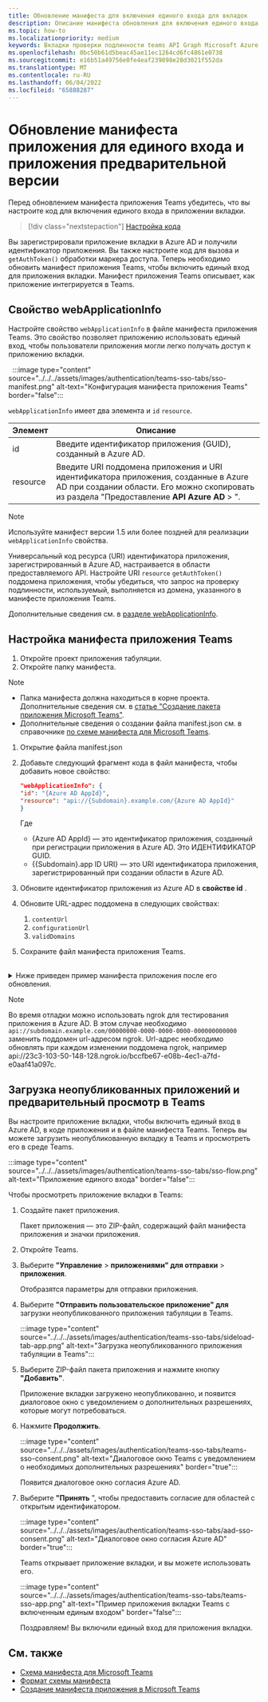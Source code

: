 ```yaml
---
title: Обновление манифеста для включения единого входа для вкладок
description: Описание манифеста обновления для включения единого входа для вкладок
ms.topic: how-to
ms.localizationpriority: medium
keywords: Вкладки проверки подлинности teams API Graph Microsoft Azure Active Directory (Azure AD)
ms.openlocfilehash: 0bc50b61d5beac45ae11ec1264cd6fc4861e0738
ms.sourcegitcommit: e16b51a49756e0fe4eaf239898e28d3021f552da
ms.translationtype: MT
ms.contentlocale: ru-RU
ms.lasthandoff: 06/04/2022
ms.locfileid: "65888287"
---
```

# <a name="update-app-manifest-for-sso-and-preview-app"></a>Обновление манифеста приложения для единого входа и приложения предварительной версии

Перед обновлением манифеста приложения Teams убедитесь, что вы настроите код для включения единого входа в приложении вкладки.

> [!div class="nextstepaction"]
> [Настройка кода](tab-sso-code.md)

Вы зарегистрировали приложение вкладки в Azure AD и получили идентификатор приложения. Вы также настроите код для вызова и `getAuthToken()` обработки маркера доступа. Теперь необходимо обновить манифест приложения Teams, чтобы включить единый вход для приложения вкладки. Манифест приложения Teams описывает, как приложение интегрируется в Teams.

## <a name="webapplicationinfo-property"></a>Свойство webApplicationInfo

Настройте свойство `webApplicationInfo` в файле манифеста приложения Teams. Это свойство позволяет приложению использовать единый вход, чтобы пользователи приложения могли легко получать доступ к приложению вкладки.

&nbsp;&nbsp;:::image type="content" source="../../../assets/images/authentication/teams-sso-tabs/sso-manifest.png" alt-text="Конфигурация манифеста приложения Teams" border="false":::

`webApplicationInfo` имеет два элемента и `id` `resource`.

| Элемент | Описание |
| --- | --- |
| id | Введите идентификатор приложения (GUID), созданный в Azure AD. |
| resource | Введите URI поддомена приложения и URI идентификатора приложения, созданные в Azure AD при создании области. Его можно скопировать из раздела "Предоставление **API** **Azure AD** > ". |

> [!NOTE]
> Используйте манифест версии 1.5 или более поздней для реализации `webApplicationInfo` свойства.

Универсальный код ресурса (URI) идентификатора приложения, зарегистрированный в Azure AD, настраивается в области предоставляемого API. Настройте URI `resource` `getAuthToken()` поддомена приложения, чтобы убедиться, что запрос на проверку подлинности, используемый, выполняется из домена, указанного в манифесте приложения Teams.

Дополнительные сведения см. в [разделе webApplicationInfo](../../../resources/schema/manifest-schema.md#webapplicationinfo).

## <a name="to-configure-teams-app-manifest"></a>Настройка манифеста приложения Teams

1. Откройте проект приложения табуляции.
2. Откройте папку манифеста.

  > [!NOTE]
  >
  > - Папка манифеста должна находиться в корне проекта. Дополнительные сведения см. в [статье "Создание пакета приложения Microsoft Teams"](../../../concepts/build-and-test/apps-package.md).
  > - Дополнительные сведения о создании файла manifest.json см. в справочнике [по схеме манифеста для Microsoft Teams](../../../resources/schema/manifest-schema.md).

1. Открытие файла manifest.json
1. Добавьте следующий фрагмент кода в файл манифеста, чтобы добавить новое свойство:

    ```json
    "webApplicationInfo": {
    "id": "{Azure AD AppId}",
    "resource": "api://{Subdomain}.example.com/{Azure AD AppId}"
    }
    ```

    Где
    - {Azure AD AppId} — это идентификатор приложения, созданный при регистрации приложения в Azure AD. Это ИДЕНТИФИКАТОР GUID.
    - {{Subdomain}.app ID URI} — это URI идентификатора приложения, зарегистрированный при создании области в Azure AD.

4. Обновите идентификатор приложения из Azure AD в **свойстве id** .
5. Обновите URL-адрес поддомена в следующих свойствах:
   1. `contentUrl`
   2. `configurationUrl`
   3. `validDomains`
6. Сохраните файл манифеста приложения Teams.

<br>
<details>
<summary>Ниже приведен пример манифеста приложения после его обновления.</summary>

```json
{
  "$schema": "https://developer.microsoft.com/json-schemas/teams/v1.11/MicrosoftTeams.schema.json",
  "manifestVersion": "1.11",
  "version": "1.0.0",
  "id": "bccfbe67-e08b-4ec1-a7fd-e0aaf41a097c",
  "packageName": "com.contoso.teamsauthsso",
  "developer": {
    "name": "Microsoft",
    "websiteUrl": "https://www.microsoft.com",
    "privacyUrl": "https://www.microsoft.com/privacy",
    "termsOfUseUrl": "https://www.microsoft.com/termsofuse"
  },
  "name": {
    "short": "Teams Auth SSO",
    "full": "Teams Auth SSO"
  },
  "description": {
    "short": "Teams Auth SSO app",
    "full": "The Teams Auth SSO app"
  },
  "icons": {
    "outline": "outline.png",
    "color": "color.png"
  },
  "accentColor": "#60A18E",
  "staticTabs": [
    {
      "entityId": "auth",
      "name": "Auth",
      "contentUrl": "https://contoso.com/Home/Index",
      "scopes": [ "personal" ]
    }
  ],
  "configurableTabs": [
    {
      "configurationUrl": "https://contoso.com/Home/Configure",
      "canUpdateConfiguration": true,
      "scopes": [
        "team"
      ]
    }
  ],
  "permissions": [ "identity", "messageTeamMembers" ],
  "validDomains": [
    "contoso.com"
  ],
  "webApplicationInfo": {
    "id": "bccfbe67-e08b-4ec1-a7fd-e0aaf41a097c",
    "resource": "api://contoso.com/bccfbe67-e08b-4ec1-a7fd-e0aaf41a097c"
  }
}
```

</details>

> [!NOTE]
> Во время отладки можно использовать ngrok для тестирования приложения в Azure AD. В этом случае необходимо `api://subdomain.example.com/00000000-0000-0000-0000-000000000000` заменить поддомен url-адресом ngrok. Url-адрес необходимо обновлять при каждом изменении поддомена ngrok, например api://23c3-103-50-148-128.ngrok.io/bccfbe67-e08b-4ec1-a7fd-e0aaf41a097c.

## <a name="sideload-and-preview-in-teams"></a>Загрузка неопубликованных приложений и предварительный просмотр в Teams

Вы настроите приложение вкладки, чтобы включить единый вход в Azure AD, в коде приложения и в файле манифеста Teams. Теперь вы можете загрузить неопубликованную вкладку в Teams и просмотреть его в среде Teams.

:::image type="content" source="../../../assets/images/authentication/teams-sso-tabs/sso-flow.png" alt-text="Приложение единого входа" border="false":::

Чтобы просмотреть приложение вкладки в Teams:

1. Создайте пакет приложения.

   Пакет приложения — это ZIP-файл, содержащий файл манифеста приложения и значки приложения.

1. Откройте Teams.

1. Выберите **"Управление** > **приложениями" для отправки** > **приложения**.

    Отобразятся параметры для отправки приложения.

1. Выберите **"Отправить пользовательское приложение" для** загрузки неопубликованного приложения табуляции в Teams.

    :::image type="content" source="../../../assets/images/authentication/teams-sso-tabs/sideload-tab-app.png" alt-text="Загрузка неопубликованного приложения табуляции в Teams":::

1. Выберите ZIP-файл пакета приложения и нажмите кнопку **"Добавить"**.

    Приложение вкладки загружено неопубликованно, и появится диалоговое окно с уведомлением о дополнительных разрешениях, которые могут потребоваться.

1. Нажмите **Продолжить**.

    :::image type="content" source="../../../assets/images/authentication/teams-sso-tabs/teams-sso-consent.png" alt-text="Диалоговое окно Teams с уведомлением о необходимых дополнительных разрешениях" border="true":::

    Появится диалоговое окно согласия Azure AD.

1. Выберите **"Принять** ", чтобы предоставить согласие для областей с открытым идентификатором.

    :::image type="content" source="../../../assets/images/authentication/teams-sso-tabs/aad-sso-consent.png" alt-text="Диалоговое окно согласия Azure AD" border="true":::

    Teams открывает приложение вкладки, и вы можете использовать его.

    :::image type="content" source="../../../assets/images/authentication/teams-sso-tabs/teams-sso-app.png" alt-text="Пример приложения вкладки Teams с включенным единым входом" border="false":::

    Поздравляем! Вы включили единый вход для приложения вкладки.

## <a name="see-also"></a>См. также

- [Схема манифеста для Microsoft Teams](../../../resources/schema/manifest-schema.md)
- [Формат схемы манифеста](https://developer.microsoft.com/json-schemas/teams/v1.12/MicrosoftTeams.schema.json)
- [Создание манифеста приложения в Microsoft Teams](../../../concepts/build-and-test/apps-package.md)
